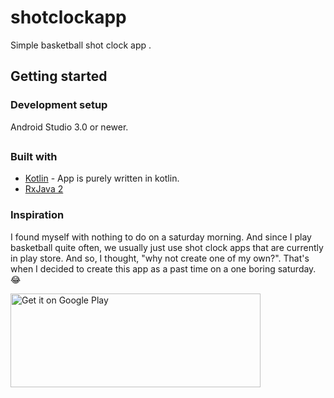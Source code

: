 # shotclockapp
Simple basketball shot clock app .

## Getting started
### Development setup
Android Studio 3.0 or newer.

##
### Built with
* [Kotlin](https://kotlinlang.org/) - App is purely written in kotlin.
* [RxJava 2](https://github.com/ReactiveX/RxJava)

### Inspiration
I found myself with nothing to do on a saturday morning. And since I play basketball quite often, we usually just use shot clock apps that are currently in play store. And so, I thought, "why not create one of my own?". That's when I decided to create this app as a past time on a one boring saturday. :joy:

<a href='https://play.google.com/store/apps/details?id=jermaine.shotclockapp&pcampaignid=MKT-Other-global-all-co-prtnr-py-PartBadge-Mar2515-1'><img alt='Get it on Google Play' src='https://play.google.com/intl/en_us/badges/images/generic/en_badge_web_generic.png' height=150 width=400/></a>
